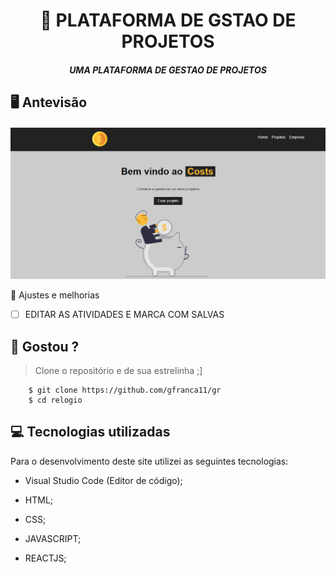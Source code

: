 <h1 align="center">
     📰
PLATAFORMA DE GSTAO DE PROJETOS
</h1>

<h5 align="center">
  UMA PLATAFORMA DE GESTAO DE PROJETOS
  </h5>

## 🖥 Antevisão 
<img src="https://github.com/gfranca11/gr/blob/main/Animation2279.gif">
 
 📌 Ajustes e melhorias
 
 - [ ] EDITAR AS ATIVIDADES  E MARCA COM SALVAS
 

 
 
 ## 🧐 Gostou ?
 
 > Clone o repositório e de sua estrelinha ;]
   
        $ git clone https://github.com/gfranca11/gr
        $ cd relogio
        
 
 
## 💻 Tecnologias utilizadas

Para o desenvolvimento deste site utilizei as seguintes tecnologias:

 * Visual Studio Code (Editor de código);

* HTML;
* CSS;
* JAVASCRIPT;
* REACTJS;


